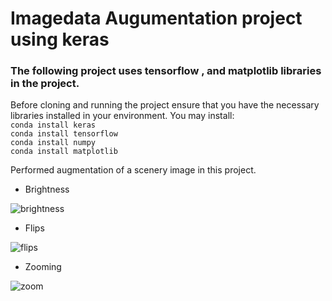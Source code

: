 # Imagedata Augumentation project using keras

### The following project uses tensorflow , and matplotlib libraries in the project.
Before cloning and running the project ensure that you have the necessary libraries installed in your environment.
You may install:<br>
```conda install keras```<br>
```conda install tensorflow```<br>
```conda install numpy ```<br>
```conda install matplotlib```<br>

Performed augmentation of a scenery image in this project.<br>
* Brightness

![brightness](https://github.com/Surajv311/Image-data-Augumentation/blob/master/_resImages/brightness.jpg)
<br>
* Flips

![flips](https://github.com/Surajv311/Image-data-Augumentation/blob/master/_resImages/flips.jpg)
<br>
* Zooming

![zoom](https://github.com/Surajv311/Image-data-Augumentation/blob/master/_resImages/zooming.jpg)
